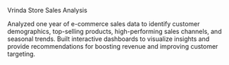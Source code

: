 Vrinda Store Sales Analysis

Analyzed one year of e-commerce sales data to identify customer demographics, top-selling products, high-performing sales channels, and seasonal trends. 
Built interactive dashboards to visualize insights and provide recommendations for boosting revenue and improving customer targeting.
